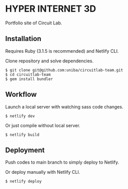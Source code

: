 # HYPER INTERNET 3D

Portfolio site of Circuit Lab.

## Installation

Requires Ruby (3.1.5 is recommended) and Netlify CLI.

Clone repository and solve dependencies.

    $ git clone git@github.com:uniba/circuitlab-team.git
    $ cd circuitlab-team
    $ gem install bundler

## Workflow

Launch a local server with watching sass code changes.

    $ netlify dev

Or just compile without local server.

    $ netlify build

## Deployment

Push codes to main branch to simply deploy to Netlify.

Or deploy manually with Netlify CLI.

    $ netlify deploy